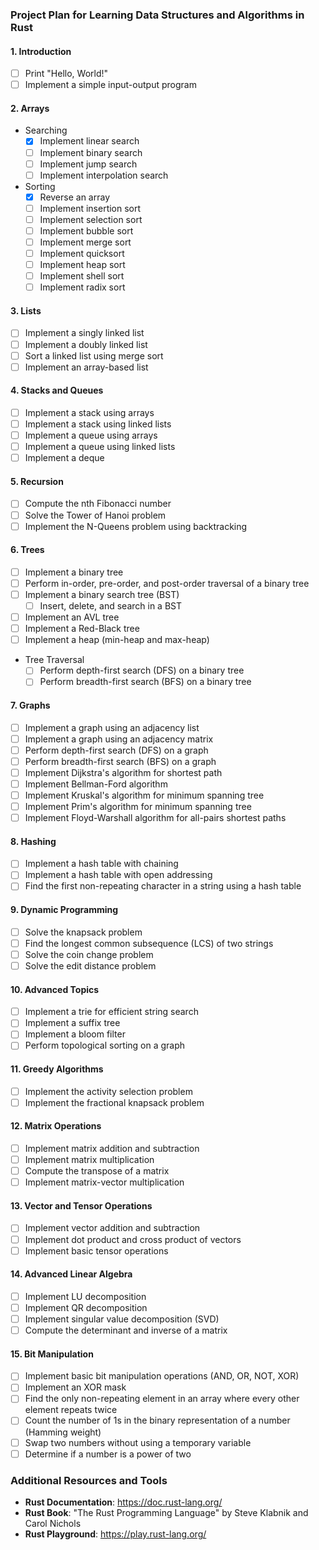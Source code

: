 ### Project Plan for Learning Data Structures and Algorithms in Rust

#### 1. Introduction
- [ ] Print "Hello, World!"
- [ ] Implement a simple input-output program

#### 2. Arrays
- Searching
  - [x] Implement linear search
  - [ ] Implement binary search
  - [ ] Implement jump search
  - [ ] Implement interpolation search
- Sorting
  - [x] Reverse an array
  - [ ] Implement insertion sort
  - [ ] Implement selection sort
  - [ ] Implement bubble sort
  - [ ] Implement merge sort
  - [ ] Implement quicksort
  - [ ] Implement heap sort
  - [ ] Implement shell sort
  - [ ] Implement radix sort

#### 3. Lists
- [ ] Implement a singly linked list
- [ ] Implement a doubly linked list
- [ ] Sort a linked list using merge sort
- [ ] Implement an array-based list

#### 4. Stacks and Queues
- [ ] Implement a stack using arrays
- [ ] Implement a stack using linked lists
- [ ] Implement a queue using arrays
- [ ] Implement a queue using linked lists
- [ ] Implement a deque

#### 5. Recursion
- [ ] Compute the nth Fibonacci number
- [ ] Solve the Tower of Hanoi problem
- [ ] Implement the N-Queens problem using backtracking

#### 6. Trees
- [ ] Implement a binary tree
- [ ] Perform in-order, pre-order, and post-order traversal of a binary tree
- [ ] Implement a binary search tree (BST)
  - [ ] Insert, delete, and search in a BST
- [ ] Implement an AVL tree
- [ ] Implement a Red-Black tree
- [ ] Implement a heap (min-heap and max-heap)
- Tree Traversal
  - [ ] Perform depth-first search (DFS) on a binary tree
  - [ ] Perform breadth-first search (BFS) on a binary tree

#### 7. Graphs
- [ ] Implement a graph using an adjacency list
- [ ] Implement a graph using an adjacency matrix
- [ ] Perform depth-first search (DFS) on a graph
- [ ] Perform breadth-first search (BFS) on a graph
- [ ] Implement Dijkstra's algorithm for shortest path
- [ ] Implement Bellman-Ford algorithm
- [ ] Implement Kruskal's algorithm for minimum spanning tree
- [ ] Implement Prim's algorithm for minimum spanning tree
- [ ] Implement Floyd-Warshall algorithm for all-pairs shortest paths

#### 8. Hashing
- [ ] Implement a hash table with chaining
- [ ] Implement a hash table with open addressing
- [ ] Find the first non-repeating character in a string using a hash table

#### 9. Dynamic Programming
- [ ] Solve the knapsack problem
- [ ] Find the longest common subsequence (LCS) of two strings
- [ ] Solve the coin change problem
- [ ] Solve the edit distance problem

#### 10. Advanced Topics
- [ ] Implement a trie for efficient string search
- [ ] Implement a suffix tree
- [ ] Implement a bloom filter
- [ ] Perform topological sorting on a graph

#### 11. Greedy Algorithms
- [ ] Implement the activity selection problem
- [ ] Implement the fractional knapsack problem

#### 12. Matrix Operations
- [ ] Implement matrix addition and subtraction
- [ ] Implement matrix multiplication
- [ ] Compute the transpose of a matrix
- [ ] Implement matrix-vector multiplication

#### 13. Vector and Tensor Operations
- [ ] Implement vector addition and subtraction
- [ ] Implement dot product and cross product of vectors
- [ ] Implement basic tensor operations

#### 14. Advanced Linear Algebra
- [ ] Implement LU decomposition
- [ ] Implement QR decomposition
- [ ] Implement singular value decomposition (SVD)
- [ ] Compute the determinant and inverse of a matrix

#### 15. Bit Manipulation
- [ ] Implement basic bit manipulation operations (AND, OR, NOT, XOR)
- [ ] Implement an XOR mask
- [ ] Find the only non-repeating element in an array where every other element repeats twice
- [ ] Count the number of 1s in the binary representation of a number (Hamming weight)
- [ ] Swap two numbers without using a temporary variable
- [ ] Determine if a number is a power of two

### Additional Resources and Tools
- **Rust Documentation**: https://doc.rust-lang.org/
- **Rust Book**: "The Rust Programming Language" by Steve Klabnik and Carol Nichols
- **Rust Playground**: https://play.rust-lang.org/
